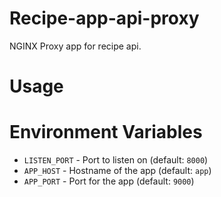 # Recipe-app-api-proxy

NGINX Proxy app for recipe api. 

# Usage

# Environment Variables
* `LISTEN_PORT` - Port to listen on (default: `8000`)
* `APP_HOST` - Hostname of the app (default: `app`)
* `APP_PORT` - Port for the app (default: `9000`)

